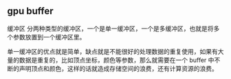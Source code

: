 ## gpu buffer
缓冲区
分两种类型的缓冲区，一个是单一缓冲区，一个是多缓冲区，也就是将多个参数放置到一个缓冲区里。

单一缓冲区的优点就是简单，缺点就是不能很好的处理数据的重复使用，如果有大量的数据是重复的，比如顶点坐标，颜色等参数，那么就需要在一个 buffer 中不断的声明顶点和颜色，这样的话就造成存储空间的浪费，还有计算资源的浪费。